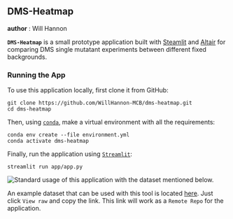## DMS-Heatmap 

__author__ : Will Hannon

**`DMS-Heatmap`** is a small prototype application built with [Steamlit](https://streamlit.io/) and [Altair](https://altair-viz.github.io/) for comparing DMS single mutatant experiments between different fixed backgrounds. 

### Running the App

To use this application locally, first clone it from GitHub:
```
git clone https://github.com/WillHannon-MCB/dms-heatmap.git
cd dms-heatmap
```

Then, using [`conda`](https://docs.conda.io/en/latest/), make a virtual environment with all the requirements: 
```
conda env create --file environment.yml
conda activate dms-heatmap
```

Finally, run the application using [`Streamlit`](https://streamlit.io/):
```
streamlit run app/app.py
```

![Standard usage of this application with the dataset mentioned below.](images/dms-heatmap-example.gif)

An example dataset that can be used with this tool is located [here](https://github.com/jbloomlab/SARS-CoV-2-RBD_DMS_variants/blob/main/results/final_variant_scores/final_variant_scores.csv). Just click `View raw` and copy the link. This link will work as a `Remote Repo` for the application. 
